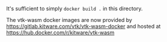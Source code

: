 It's sufficient to simply `docker build .` in this directory.

The vtk-wasm docker images are now provided by https://gitlab.kitware.com/vtk/vtk-wasm-docker and hosted at https://hub.docker.com/r/kitware/vtk-wasm
